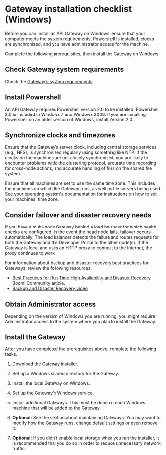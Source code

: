 # Gateway installation checklist \(Windows\) 

<head>
  <meta name="guidename" content="API Management"/>
  <meta name="context" content="GUID-ba84a1c7-7e8a-4eb5-88bd-2b61c123b8ea"/>
</head>


Before you can install an API Gateway on Windows, ensure that your computer meets the system requirements, Powershell is installed, clocks are synchronized, and you have administrator access for the machine.

Complete the following prerequisites, then install the Gateway on Windows.

## Check Gateway system requirements 

Check the [Gateway’s system requirements](/docs/Atomsphere/API%20Management/Topics/api-Gateway_system_requirements_df241fcb-ef1d-4842-8377-b01dd338b865.md).

## Install Powershell 

An API Gateway requires Powershell version 2.0 to be installed. Powershell 2.0 is included in Windows 7 and Windows 2008. If you are installing Powershell on an older version of Windows, install Version 2.0.

## Synchronize clocks and timezones 

Ensure that the Gateway’s server clock, including central storage services \(e.g., NFS\), is synchronized regularly using something like NTP. If the clocks on the machines are not closely synchronized, you are likely to encounter problems with: the clustering protocol, accurate time recording for cross-node actions, and accurate handling of files on the shared file system.

Ensure that all machines are set to use the same time zone. This includes the machines on which the Gateway runs, as well as file servers being used. See your operating system's documentation for instructions on how to set your machines' time zone.

## Consider failover and disaster recovery needs 

If you have a multi-node Gateway behind a load balancer for which health checks are configured, in the event the head node fails, failover occurs automatically. The load balancer detects the failure and routes requests for both the Gateway and the Developer Portal to the other node\(s\). If the Gateway is local and uses an HTTP proxy to connect to the Internet, the proxy continues to work.

For information about backup and disaster recovery best practices for Gateways, review the following resources:

-   [Best Practices for Run Time High Availability and Disaster Recovery](https://community.boomi.com/s/article/bestpracticesforruntimehighavailabilityanddisasterrecovery) Boomi Community article.
-   [Backup and Disaster Recovery video](https://www.youtube.com/watch?v=lHayf1HMLW8&feature=youtu.be)

## Obtain Administrator access 

Depending on the version of Windows you are running, you might require Administrator access to the system where you plan to install the Gateway.

## Install the Gateway 

After you have completed the prerequisites above, complete the following tasks.

1.  Download the Gateway installer.

2.  Set up a Windows shared directory for the Gateway.

3.  Install the local Gateway on Windows.

4.  Set up the Gateway's Windows service.

5.  Install additional Gateways. This must be done on each Windows machine that will be added to the Gateway.

6.  **Optional:** See the section about maintaining Gateways. You may want to modify how the Gateway runs, change default settings or even remove it.

7.  **Optional:** If you didn't enable local storage when you ran the installer, it is recommended that you do so in order to reduce unnecessary network traffic.
